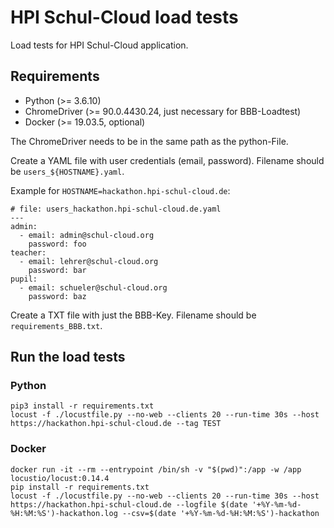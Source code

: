 # HPI Schul-Cloud load tests

Load tests for HPI Schul-Cloud application.

## Requirements

- Python (>= 3.6.10)
- ChromeDriver (>= 90.0.4430.24, just necessary for BBB-Loadtest)
- Docker (>= 19.03.5, optional)

The ChromeDriver needs to be in the same path as the python-File.

Create a YAML file with user credentials (email, password). Filename should be `users_${HOSTNAME}.yaml`.

Example for `HOSTNAME=hackathon.hpi-schul-cloud.de`:
```
# file: users_hackathon.hpi-schul-cloud.de.yaml
---
admin:
  - email: admin@schul-cloud.org
    password: foo
teacher:
  - email: lehrer@schul-cloud.org
    password: bar
pupil:
  - email: schueler@schul-cloud.org
    password: baz
```
Create a TXT file with just the BBB-Key. Filename should be `requirements_BBB.txt`.

## Run the load tests

### Python

```
pip3 install -r requirements.txt
locust -f ./locustfile.py --no-web --clients 20 --run-time 30s --host https://hackathon.hpi-schul-cloud.de --tag TEST
```

### Docker

```
docker run -it --rm --entrypoint /bin/sh -v "$(pwd)":/app -w /app locustio/locust:0.14.4
pip install -r requirements.txt
locust -f ./locustfile.py --no-web --clients 20 --run-time 30s --host https://hackathon.hpi-schul-cloud.de --logfile $(date '+%Y-%m-%d-%H:%M:%S')-hackathon.log --csv=$(date '+%Y-%m-%d-%H:%M:%S')-hackathon
```
